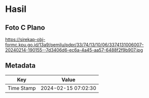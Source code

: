 # Hasil

## Foto C Plano

https://sirekap-obj-formc.kpu.go.id/13a9/pemilu/pdpr/33/74/13/10/06/3374131006007-20240214-190155--7d3406d6-ec6a-4a45-aa57-6488f2f9b907.jpg


## Metadata

| Key        | Value               |
| ---------- | ------------------- |
| Time Stamp | 2024-02-15 07:02:30 |



